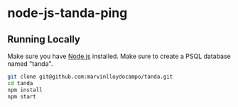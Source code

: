 # node-js-tanda-ping

## Running Locally

Make sure you have [Node.js](http://nodejs.org/) installed.
Make sure to create a PSQL database named "tanda".

```sh
git clone git@github.com:marvinlloydocampo/tanda.git
cd tanda
npm install
npm start
```
